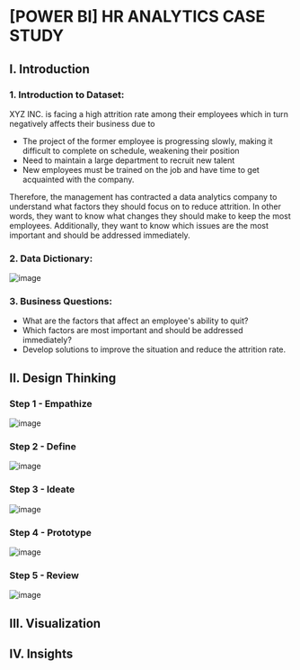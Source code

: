 # **[POWER BI] HR ANALYTICS CASE STUDY**

## I. Introduction
  ### 1. Introduction to Dataset:
  XYZ INC. is facing a high attrition rate among their employees which in turn negatively affects their business due to 
  
- The project of the former employee is progressing slowly, making it difficult to complete on schedule, weakening their position
- Need to maintain a large department to recruit new talent
- New employees must be trained on the job and have time to get acquainted with the company.
  
Therefore, the management has contracted a data analytics company to understand what factors they should focus on to reduce attrition. In other words, they want to know what changes they should make to keep the most employees. Additionally, they want to know which issues are the most important and should be addressed immediately.

  ### 2. Data Dictionary:
  ![image](https://github.com/user-attachments/assets/ee52ef8d-56e7-4c21-b0d7-e8ec95701096)
  ### 3. Business Questions:
  - What are the factors that affect an employee's ability to quit?
  - Which factors are most important and should be addressed immediately?
  - Develop solutions to improve the situation and reduce the attrition rate.
     
## II. Design Thinking
### Step 1 - Empathize
![image](https://github.com/user-attachments/assets/972dc9d6-736b-4cb3-b391-c8b30e1d7570)
### Step 2 - Define
![image](https://github.com/user-attachments/assets/ac238f0b-bf1f-44a7-8e9a-e9022b57c03f)
### Step 3 - Ideate
![image](https://github.com/user-attachments/assets/65dc3aa0-f0d0-4d6e-80cf-3dab6d0c40c5)
### Step 4 - Prototype 
![image](https://github.com/user-attachments/assets/2e4daffe-c507-4cf5-b046-6bcef27ef702)
### Step 5 - Review
![image](https://github.com/user-attachments/assets/af7d2470-ab6e-44f6-98b6-14c7937006b7)

## III. Visualization

## IV. Insights

